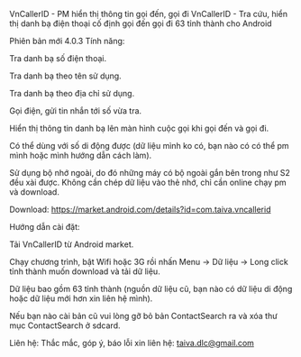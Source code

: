VnCallerID - PM hiển thị thông tin gọi đến, gọi đi
VnCallerID - Tra cứu, hiển thị danh bạ điện thoại cố định gọi đến gọi đi 63 tỉnh thành cho Android

Phiên bản mới 4.0.3
Tính năng:

Tra danh bạ số điện thoại.


Tra danh bạ theo tên sử dụng.


Tra danh bạ theo địa chỉ sử dụng.


Gọi điện, gửi tin nhắn tới số vừa tra.


Hiển thị thông tin danh bạ lên màn hình cuộc gọi khi gọi đến và gọi đi.


Có thể dùng với số di động được (dữ liệu mình ko có, bạn nào có có thể pm mình hoặc mình hướng dẫn cách làm).


Sử dụng bộ nhớ ngoài, do đó những máy có bộ ngoài gắn bên trong như S2 đều xài được.
Không cần chép dữ liệu vào thẻ nhớ, chỉ cần online chạy pm và download.


Download: https://market.android.com/details?id=com.taiva.vncallerid

Hướng dẫn cài đặt:


Tải VnCallerID từ Android market.


Chạy chương trình, bật Wifi hoặc 3G rồi nhấn Menu -> Dữ liệu -> Long click tỉnh thành muốn download và tải dữ liệu.


Dữ liệu bao gồm 63 tỉnh thành (nguồn dữ liệu cũ, bạn nào có dữ liệu di động hoặc dữ liệu mới hơn xin liên hệ mình).


Nếu bạn nào cài bản cũ vui lòng gỡ bỏ bản ContactSearch ra và xóa thư mục ContactSearch ở sdcard.


Liên hệ: Thắc mắc, góp ý, báo lỗi xin liên hệ: taiva.dlc@gmail.com